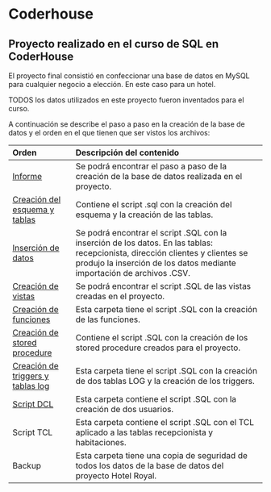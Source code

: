 # Coderhouse

## Proyecto realizado en el curso de SQL en CoderHouse

El proyecto final consistió en confeccionar una base de datos en MySQL para cualquier negocio a elección. En este caso para un hotel.

TODOS los datos utilizados en este proyecto fueron inventados para el curso.

A continuación se describe el paso a paso en la creación de la base de datos y el orden en el que tienen que ser vistos los archivos:

|Orden | Descripción del contenido|
|:----------|:------------|
|[Informe](https://github.com/CarmenPujato/coderhouse/tree/main/Informe) | Se podrá encontrar el paso a paso de la creación de la base de datos realizada en el proyecto.|
| [Creación del esquema y tablas](https://github.com/CarmenPujato/coderhouse/tree/main/Creaci%C3%B3n%20del%20esquema%20y%20tablas)| Contiene el script .sql con la creación del esquema y la creación de las tablas.|
| [Inserción de datos](https://github.com/CarmenPujato/coderhouse/tree/main/Inserci%C3%B3n%20de%20datos)| Se podrá encontrar el script .SQL con la inserción de los datos. En las tablas: recepcionista, dirección clientes y clientes se produjo la inserción de los datos mediante importación de archivos .CSV.|
|[Creación de vistas](https://github.com/CarmenPujato/coderhouse/tree/main/Creaci%C3%B3n%20de%20vistas)| Se podrá encontrar el script .SQL de las vistas creadas en el proyecto.|
|[Creación de funciones](https://github.com/CarmenPujato/coderhouse/tree/main/Creaci%C3%B3n%20de%20funciones)| Esta carpeta tiene el script .SQL con la creación de las funciones.|
|[Creación de stored procedure](https://github.com/CarmenPujato/coderhouse/tree/main/Creaci%C3%B3n%20de%20stored%20procedure) | Contiene el script .SQL con la creación de los stored procedure creados para el proyecto.|
|[Creación de triggers y tablas log](https://github.com/CarmenPujato/coderhouse/tree/main/Creaci%C3%B3n%20de%20triggers%20y%20tablas%20log) | Esta carpeta tiene el script .SQL con la creación de dos tablas LOG y la creación de los triggers.|
|[Script DCL](https://github.com/CarmenPujato/coderhouse/tree/main/Script%20DCL)| Esta carpeta contiene el script .SQL con la creación de dos usuarios.|
|Script TCL| Esta carpeta contiene el script .SQL con el TCL aplicado a las tablas recepcionista y habitaciones.|
|Backup|Esta carpeta tiene una copia de seguridad de todos los datos de la base de datos del proyecto Hotel Royal.|
